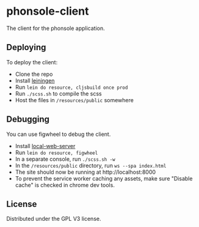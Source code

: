# phonsole-client

The client for the phonsole application.

## Deploying

To deploy the client:

* Clone the repo
* Install [leiningen](http://leiningen.org/)
* Run `lein do resource, cljsbuild once prod`
* Run `./scss.sh` to compile the scss
* Host the files in `/resources/public` somewhere

## Debugging

You can use figwheel to debug the client. 

* Install [local-web-server](https://www.npmjs.com/package/local-web-server)
* Run `lein do resource, figwheel`
* In a separate console, run `./scss.sh -w`
* In the `/resources/public` directory, run `ws --spa index.html`
* The site should now be running at http://localhost:8000
* To prevent the service worker caching any assets, make sure "Disable cache" is checked in chrome dev tools.

## License

Distributed under the GPL V3 license.
